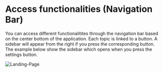 # Access functionalities (Navigation Bar)

You can access different functionalitites through the navigation bar based on the center bottom of the application. Each topic is linked to a button. A sidebar will appear from the right if you press the corresponding button. The example below show the sidebar which opens when you press the settings button.

![Landing-Page](/_static/_mapping/navigation-bar-offcanvas.PNG)